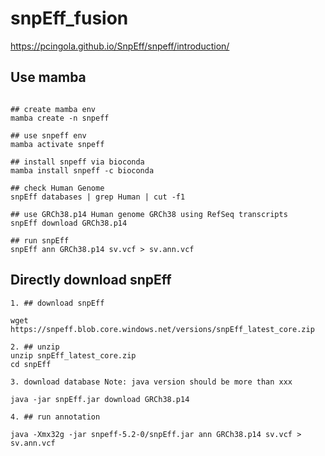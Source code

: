 # snpEff_fusion

https://pcingola.github.io/SnpEff/snpeff/introduction/

## Use mamba
```

## create mamba env
mamba create -n snpeff

## use snpeff env
mamba activate snpeff

## install snpeff via bioconda
mamba install snpeff -c bioconda

## check Human Genome
snpEff databases | grep Human | cut -f1

## use GRCh38.p14 Human genome GRCh38 using RefSeq transcripts
snpEff download GRCh38.p14

## run snpEff
snpEff ann GRCh38.p14 sv.vcf > sv.ann.vcf
```

## Directly download snpEff

```
1. ## download snpEff

wget https://snpeff.blob.core.windows.net/versions/snpEff_latest_core.zip

2. ## unzip
unzip snpEff_latest_core.zip
cd snpEff

3. download database Note: java version should be more than xxx

java -jar snpEff.jar download GRCh38.p14

4. ## run annotation

java -Xmx32g -jar snpeff-5.2-0/snpEff.jar ann GRCh38.p14 sv.vcf > sv.ann.vcf
```
